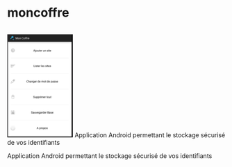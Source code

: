 # moncoffre
<p style="float:left;"><img src="img/accueil.png" width="30%">
Application Android permettant le stockage sécurisé de vos identifiants
</p>
<p>Application Android permettant le stockage sécurisé de vos identifiants</p>
